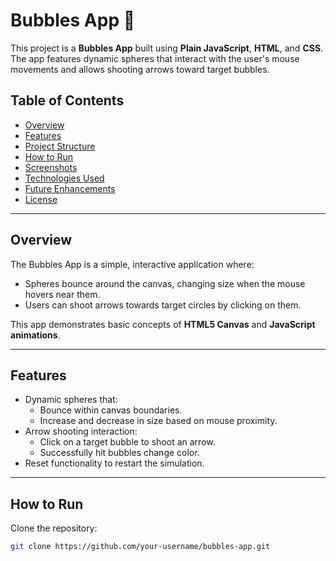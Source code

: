 # Bubbles App 🎈

This project is a **Bubbles App** built using **Plain JavaScript**, **HTML**, and **CSS**. The app features dynamic spheres that interact with the user's mouse movements and allows shooting arrows toward target bubbles.

## Table of Contents
- [Overview](#overview)
- [Features](#features)
- [Project Structure](#project-structure)
- [How to Run](#how-to-run)
- [Screenshots](#screenshots)
- [Technologies Used](#technologies-used)
- [Future Enhancements](#future-enhancements)
- [License](#license)

---

## Overview
The Bubbles App is a simple, interactive application where:
- Spheres bounce around the canvas, changing size when the mouse hovers near them.
- Users can shoot arrows towards target circles by clicking on them.

This app demonstrates basic concepts of **HTML5 Canvas** and **JavaScript animations**.

---

## Features
- Dynamic spheres that:
  - Bounce within canvas boundaries.
  - Increase and decrease in size based on mouse proximity.
- Arrow shooting interaction:
  - Click on a target bubble to shoot an arrow.
  - Successfully hit bubbles change color.
- Reset functionality to restart the simulation.

---
## How to Run
 Clone the repository:
   ```bash
   git clone https://github.com/your-username/bubbles-app.git


   
